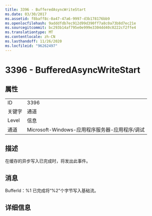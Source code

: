 ```yaml
---
title: 3396 - BufferedAsyncWriteStart
ms.date: 03/30/2017
ms.assetid: f8baff8c-0a47-47a6-9997-d3b178176bb9
ms.openlocfilehash: 9adddfdb7ec912d99d390ff7a8c0a73b8d7ec21e
ms.sourcegitcommit: bc293b14af795e0e999e3304dd40c0222cf2ffe4
ms.translationtype: MT
ms.contentlocale: zh-CN
ms.lasthandoff: 11/26/2020
ms.locfileid: "96262497"
---
```

# <a name="3396---bufferedasyncwritestart"></a>3396 - BufferedAsyncWriteStart

## <a name="properties"></a>属性  
  
|||  
|-|-|  
|ID|3396|  
|关键字|通道|  
|Level|信息|  
|通道|Microsoft-Windows-应用程序服务器-应用程序/调试|  
  
## <a name="description"></a>描述  

 在缓存的异步写入已完成时，将发出此事件。  
  
## <a name="message"></a>消息  

 BufferId：%1 已完成将“%2”个字节写入基础流。  
  
## <a name="details"></a>详细信息

